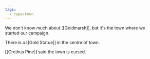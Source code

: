 ```yaml
---
tags:
  - type/town
---
```

We don't know much about [[Goldmarsh]], but it's the town where we started our campaign.

There is a [[Gold Statue]] in the centre of town.

[[Crethus Pine]] said the town is cursed.